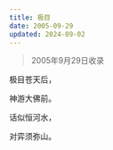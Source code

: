 ```yaml
---
title: 极目
date: 2005-09-29
updated: 2024-09-02
---
```


> 2005年9月29日收录

极目苍天后，

神游大佛前。

话似恒河水，

对弈须弥山。